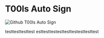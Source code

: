 # T00ls Auto Sign

![Github T00ls Auto Sign](https://github.com/isafe/T00lsAutoSign/workflows/Github%20T00ls%20Auto%20Sign/badge.svg?event=schedule)

testtesttesttest
esttesttestesttesttestesttesttest
